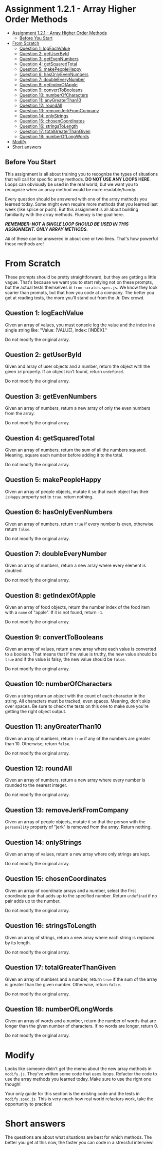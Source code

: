 # Assignment 1.2.1 - Array Higher Order Methods
- [Assignment 1.2.1 - Array Higher Order Methods](#assignment-121---array-higher-order-methods)
  - [Before You Start](#before-you-start)
- [From Scratch](#from-scratch)
  - [Question 1: logEachValue](#question-1-logeachvalue)
  - [Question 2: getUserById](#question-2-getuserbyid)
  - [Question 3: getEvenNumbers](#question-3-getevennumbers)
  - [Question 4: getSquaredTotal](#question-4-getsquaredtotal)
  - [Question 5: makePeopleHappy](#question-5-makepeoplehappy)
  - [Question 6: hasOnlyEvenNumbers](#question-6-hasonlyevennumbers)
  - [Question 7: doubleEveryNumber](#question-7-doubleeverynumber)
  - [Question 8: getIndexOfApple](#question-8-getindexofapple)
  - [Question 9: convertToBooleans](#question-9-converttobooleans)
  - [Question 10: numberOfCharacters](#question-10-numberofcharacters)
  - [Question 11: anyGreaterThan10](#question-11-anygreaterthan10)
  - [Question 12: roundAll](#question-12-roundall)
  - [Question 13: removeJerkFromCompany](#question-13-removejerkfromcompany)
  - [Question 14: onlyStrings](#question-14-onlystrings)
  - [Question 15: chosenCoordinates](#question-15-chosencoordinates)
  - [Question 16: stringsToLength](#question-16-stringstolength)
  - [Question 17: totalGreaterThanGiven](#question-17-totalgreaterthangiven)
  - [Question 18: numberOfLongWords](#question-18-numberoflongwords)
- [Modify](#modify)
- [Short answers](#short-answers)


## Before You Start
This assignment is all about training you to recognize the types of situations that will call for specific array methods. **DO NOT USE ANY LOOPS HERE**. Loops can obviously be used in the real world, but we want you to recognize when an array method would be more readable/handy.

Every question should be answered with one of the array methods you learned today. Some might even require more methods that you learned last week (like splice or push). But this assignment is all about building familiarity with the array methods. Fluency is the goal here.

_**REMEMBER: NOT A SINGLE LOOP SHOULD BE USED IN THIS ASSIGNMENT. ONLY ARRAY METHODS.**_

*All* of these can be answered in about one or two lines. That's how powerful these methods are!


# From Scratch
These prompts should be pretty straightforward, but they are getting a little vague. That's because we want you to start relying not on these prompts, but the actual tests themselves in `from-scratch.spec.js`. We know they look scarier than prompts, but that how you code at a company. The better you get at reading tests, the more you'll stand out from the Jr. Dev crowd.

## Question 1: logEachValue
Given an array of values, you must console log the value and the index in a single string like: "Value: [VALUE], index: [INDEX]."

Do not modify the original array.

## Question 2: getUserById
Given and array of user objects and a number, return the object with the given `id` property. If an object isn't found, return `undefined`.

Do not modify the original array.

## Question 3: getEvenNumbers
Given an array of numbers, return a new array of only the even numbers from the array.

Do not modify the original array.

## Question 4: getSquaredTotal
Given an array of numbers, return the sum of all the numbers squared. Meaning, square each number before adding it to the total.

Do not modify the original array.

## Question 5: makePeopleHappy
Given an array of people objects, mutate it so that each object has their `isHappy` property set to `true`. return nothing.

## Question 6: hasOnlyEvenNumbers
Given an array of numbers, return `true` if every number is even, otherwise return `false`.

Do not modify the original array.

## Question 7: doubleEveryNumber
Given an array of numbers, return a new array where every element is doubled.

Do not modify the original array.

## Question 8: getIndexOfApple
Given an array of food objects, return the number index of the food item with a `name` of "apple". If it is not found, return `-1`.

Do not modify the original array.

## Question 9: convertToBooleans
Given an array of values, return a new array where each value is converted to a boolean. That means that if the value is truthy, the new value should be `true` and if the value is falsy, the new value should be `false`.

Do not modify the original array.

## Question 10: numberOfCharacters
Given a string return an object with the count of each character in the string. All characters must be tracked, even spaces. Meaning, don't skip over spaces. Be sure to check the tests on this one to make sure you're getting the right object output.

## Question 11: anyGreaterThan10
Given an array of numbers, return `true` if any of the numbers are greater than 10. Otherwise, return `false`.

Do not modify the original array.

## Question 12: roundAll
Given an array of numbers, return a new array where every number is rounded to the nearest integer.

Do not modify the original array.

## Question 13: removeJerkFromCompany
Given an array of people objects, mutate it so that the person with the `personality` property of "jerk" is removed from the array. Return nothing.

## Question 14: onlyStrings
Given an array of values, return a new array where only strings are kept.

Do not modify the original array.

## Question 15: chosenCoordinates
Given an array of coordinate arrays and a number, select the first coordinate pair that adds up to the specified number. Return `undefined` if no pair adds up to the number.

Do not modify the original array.

## Question 16: stringsToLength
Given an array of strings, return a new array where each string is replaced by its length.

Do not modify the original array.

## Question 17: totalGreaterThanGiven
Given an array of numbers and a number, return `true` if the sum of the array is greater than the given number. Otherwise, return `false`.

Do not modify the original array.

## Question 18: numberOfLongWords
Given an array of words and a number, return the number of words that are longer than the given number of characters. If no words are longer, return 0.

Do not modify the original array.


# Modify
Looks like someone didn't get the memo about the new array methods in `modify.js`. They've written some code that uses loops. Refactor the code to use the array methods you learned today. Make sure to use the right one though!

Your only guide for this section is the existing code and the tests in `modify.spec.js`. This is very much how real world refactors work, take the opportunity to practice!

# Short answers
The questions are about what situations are best for which methods. The better you get at this now, the faster you can code in a stressful interview!